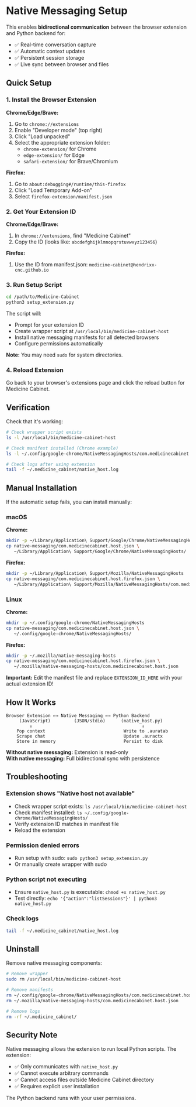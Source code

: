 # Native Messaging Setup

This enables **bidirectional communication** between the browser extension and Python backend for:
- ✅ Real-time conversation capture
- ✅ Automatic context updates  
- ✅ Persistent session storage
- ✅ Live sync between browser and files

## Quick Setup

### 1. Install the Browser Extension

**Chrome/Edge/Brave:**
1. Go to `chrome://extensions`
2. Enable "Developer mode" (top right)
3. Click "Load unpacked"
4. Select the appropriate extension folder:
   - `chrome-extension/` for Chrome
   - `edge-extension/` for Edge  
   - `safari-extension/` for Brave/Chromium

**Firefox:**
1. Go to `about:debugging#/runtime/this-firefox`
2. Click "Load Temporary Add-on"
3. Select `firefox-extension/manifest.json`

### 2. Get Your Extension ID

**Chrome/Edge/Brave:**
1. In `chrome://extensions`, find "Medicine Cabinet"
2. Copy the ID (looks like: `abcdefghijklmnopqrstuvwxyz123456`)

**Firefox:**
1. Use the ID from manifest.json: `medicine-cabinet@hendrixx-cnc.github.io`

### 3. Run Setup Script

```bash
cd /path/to/Medicine-Cabinet
python3 setup_extension.py
```

The script will:
- Prompt for your extension ID
- Create wrapper script at `/usr/local/bin/medicine-cabinet-host`
- Install native messaging manifests for all detected browsers
- Configure permissions automatically

**Note:** You may need `sudo` for system directories.

### 4. Reload Extension

Go back to your browser's extensions page and click the reload button for Medicine Cabinet.

## Verification

Check that it's working:

```bash
# Check wrapper script exists
ls -l /usr/local/bin/medicine-cabinet-host

# Check manifest installed (Chrome example)
ls -l ~/.config/google-chrome/NativeMessagingHosts/com.medicinecabinet.host.json

# Check logs after using extension
tail -f ~/.medicine_cabinet/native_host.log
```

## Manual Installation

If the automatic setup fails, you can install manually:

### macOS

**Chrome:**
```bash
mkdir -p ~/Library/Application\ Support/Google/Chrome/NativeMessagingHosts
cp native-messaging/com.medicinecabinet.host.json \
   ~/Library/Application\ Support/Google/Chrome/NativeMessagingHosts/
```

**Firefox:**
```bash
mkdir -p ~/Library/Application\ Support/Mozilla/NativeMessagingHosts  
cp native-messaging/com.medicinecabinet.host.firefox.json \
   ~/Library/Application\ Support/Mozilla/NativeMessagingHosts/com.medicinecabinet.host.json
```

### Linux

**Chrome:**
```bash
mkdir -p ~/.config/google-chrome/NativeMessagingHosts
cp native-messaging/com.medicinecabinet.host.json \
   ~/.config/google-chrome/NativeMessagingHosts/
```

**Firefox:**
```bash
mkdir -p ~/.mozilla/native-messaging-hosts
cp native-messaging/com.medicinecabinet.host.firefox.json \
   ~/.mozilla/native-messaging-hosts/com.medicinecabinet.host.json
```

**Important:** Edit the manifest file and replace `EXTENSION_ID_HERE` with your actual extension ID!

## How It Works

```
Browser Extension ←→ Native Messaging ←→ Python Backend
     (JavaScript)         (JSON/stdio)      (native_host.py)
         ↓                                          ↓
    Pop context                              Write to .auratab
    Scrape chat                              Update .auractx
    Store in memory                          Persist to disk
```

**Without native messaging:** Extension is read-only  
**With native messaging:** Full bidirectional sync with persistence

## Troubleshooting

### Extension shows "Native host not available"
- Check wrapper script exists: `ls /usr/local/bin/medicine-cabinet-host`
- Check manifest installed: `ls ~/.config/google-chrome/NativeMessagingHosts/`
- Verify extension ID matches in manifest file
- Reload the extension

### Permission denied errors
- Run setup with sudo: `sudo python3 setup_extension.py`
- Or manually create wrapper with sudo

### Python script not executing
- Ensure `native_host.py` is executable: `chmod +x native_host.py`
- Test directly: `echo '{"action":"listSessions"}' | python3 native_host.py`

### Check logs
```bash
tail -f ~/.medicine_cabinet/native_host.log
```

## Uninstall

Remove native messaging components:

```bash
# Remove wrapper
sudo rm /usr/local/bin/medicine-cabinet-host

# Remove manifests
rm ~/.config/google-chrome/NativeMessagingHosts/com.medicinecabinet.host.json
rm ~/.mozilla/native-messaging-hosts/com.medicinecabinet.host.json

# Remove logs
rm -rf ~/.medicine_cabinet/
```

## Security Note

Native messaging allows the extension to run local Python scripts. The extension:
- ✅ Only communicates with `native_host.py`
- ✅ Cannot execute arbitrary commands
- ✅ Cannot access files outside Medicine Cabinet directory
- ✅ Requires explicit user installation

The Python backend runs with your user permissions.
